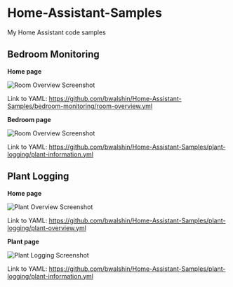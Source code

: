 # Home-Assistant-Samples
My Home Assistant code samples 

## Bedroom Monitoring
**Home page**

![Room Overview Screenshot](https://github.com/bwalshin/Home-Assistant-Samples/bedroom-monitoring/room-overview.png)

Link to YAML: https://github.com/bwalshin/Home-Assistant-Samples/bedroom-monitoring/room-overview.yml

**Bedroom page**

![Room Overview Screenshot](https://github.com/bwalshin/Home-Assistant-Samples/bedroom-monitoring/room-page.png)

Link to YAML: https://github.com/bwalshin/Home-Assistant-Samples/plant-logging/plant-information.yml




## Plant Logging
**Home page**

![Plant Overview Screenshot](https://github.com/bwalshin/Home-Assistant-Samples/plant-logging/plant-overview.png)

Link to YAML: https://github.com/bwalshin/Home-Assistant-Samples/plant-logging/plant-overview.yml


**Plant page**

![Plant Logging Screenshot](https://github.com/bwalshin/Home-Assistant-Samples/plant-logging/plant-page.png)

Link to YAML: https://github.com/bwalshin/Home-Assistant-Samples/plant-logging/plant-information.yml
